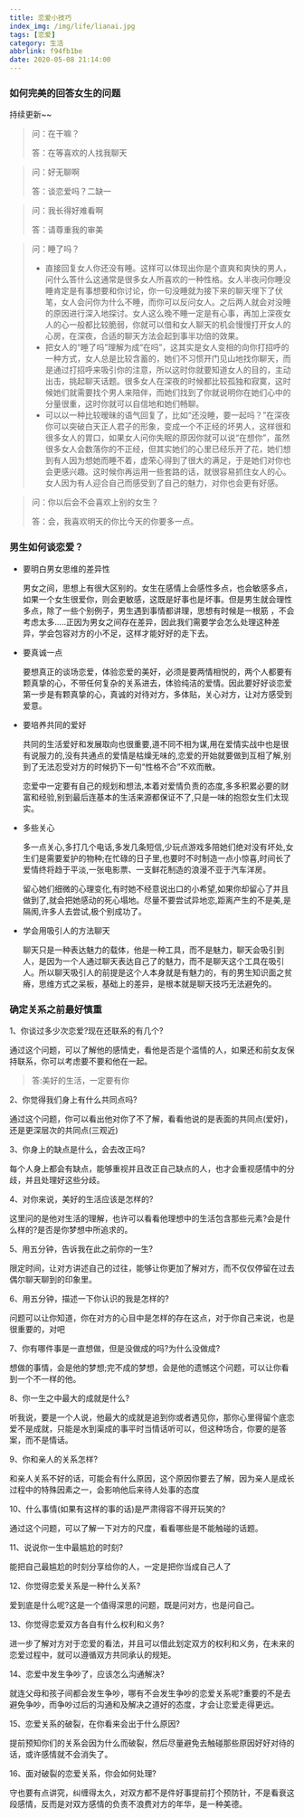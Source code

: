```yaml
---
title: 恋爱小技巧
index_img: /img/life/lianai.jpg
tags: [恋爱]
category: 生活
abbrlink: f94fb1be
date: 2020-05-08 21:14:00
---
```


### 如何完美的回答女生的问题

持续更新~~


> 问：在干嘛？
>
> 答：在等喜欢的人找我聊天



> 问：好无聊啊
>
> 答：谈恋爱吗？二缺一



> 问：我长得好难看啊
>
> 答：请尊重我的审美



> 问：睡了吗？
>
> + 直接回复女人你还没有睡。这样可以体现出你是个直爽和爽快的男人，问什么答什么这通常是很多女人所喜欢的一种性格。女人半夜问你睡没睡肯定是有事想要和你讨论，你一句没睡就为接下来的聊天埋下了伏笔，女人会问你为什么不睡，而你可以反问女人。之后两人就会对没睡的原因进行深入地探讨。女人这么晚不睡一定是有心事，再加上深夜女人的心一般都比较脆弱，你就可以借和女人聊天的机会慢慢打开女人的心房，在深夜，合适的聊天方法会起到事半功倍的效果。
> + 把女人的“睡了吗”理解为成“在吗”，这其实是女人变相的向你打招呼的一种方式，女人总是比较含蓄的，她们不习惯开门见山地找你聊天，而是通过打招呼来吸引你的注意，所以这时你就要知道女人的目的，主动出击，挑起聊天话题。很多女人在深夜的时候都比较孤独和寂寞，这时候她们就需要找个男人来陪伴，而她们找到了你就说明你在她们心中的分量很重，这时你就可以自信地和她们畅聊。
> + 可以以一种比较暧昧的语气回复了，比如“还没睡，要一起吗？”在深夜你可以突破白天正人君子的形象，变成一个不正经的坏男人，这样很和很多女人的胃口，如果女人问你失眠的原因你就可以说“在想你”，虽然很多女人会数落你的不正经，但其实她们的心里已经乐开了花，她们想到有人因为想她而睡不着，虚荣心得到了很大的满足，于是她们对你也会更感兴趣。这时候你再运用一些套路的话，就很容易抓住女人的心。女人因为有人迎合自己而感受到了自己的魅力，对你也会更有好感。



> 问：你以后会不会喜欢上别的女生？
>
> 答：会，我喜欢明天的你比今天的你要多一点。


### 男生如何谈恋爱？

  + 要明白男女思维的差异性

    男女之间，思想上有很大区别的。女生在感情上会感性多点，也会敏感多点，如果一个女生很爱你，则会更敏感，这既是好事也是坏事。但是男生就会理性多点，除了一些个别例子，男生遇到事情都讲理，思想有时候是一根筋 ，不会考虑太多.....正因为男女之间存在差异，因此我们需要学会怎么处理这种差异，学会包容对方的小不足，这样才能好好的走下去。

  + 要真诚一点

    要想真正的谈场恋爱，体验恋爱的美好，必须是要两情相悦的，两个人都要有颗真挚的心，不带任何复杂的关系进去，体验纯洁的爱情。因此要好好谈恋爱第一步是有颗真挚的心，真诚的对待对方，多体贴，关心对方，让对方感受到爱意。

  + 要培养共同的爱好

    共同的生活爱好和发展取向也很重要,道不同不相为谋,用在爱情实战中也是很有说服力的,没有共通点的爱情是枯燥无味的,恋爱的开始就要做到互相了解,别到了无法忍受对方的时候扔下一句“性格不合”不欢而散。

    ​恋爱中一定要有自己的规划和想法,本着对爱情负责的态度,多多积累必要的财富和经验,别到最后连基本的生活来源都保证不了,只是一味的抱怨女生们太现实。

  + 多些关心

    多一点关心,多打几个电话,多发几条短信,少玩点游戏多陪她们绝对没有坏处,女生们是需要爱护的物种;在忙碌的日子里,也要时不时制造一点小惊喜,时间长了爱情终将趋于平淡,一张电影票、一支鲜花制造的浪漫不亚于汽车洋房。

    留心她们细微的心理变化,有时她不经意说出口的小希望,如果你却留心了并且做到了,就会把她感动的死心塌地。尽量不要尝试异地恋,距离产生的不是美,是隔阂,许多人去尝试,极个别成功了。

  + 学会用吸引人的方法聊天

    聊天只是一种表达魅力的载体，他是一种工具，而不是魅力，聊天会吸引到人，是因为一个人通过聊天表达自己了的魅力，而不是聊天这个工具在吸引人。所以聊天吸引人的前提是这个人本身就是有魅力的，有的男生知识面之贫瘠，思维方式之呆板，基础上的差异，是根本就是聊天技巧无法避免的。



### 确定关系之前最好慎重

1、你谈过多少次恋爱?现在还联系的有几个?

通过这个问题，可以了解他的感情史，看他是否是个滥情的人，如果还和前女友保持联系，你可以考虑要不要和他在一起。

> 答:美好的生活，一定要有你



2、你觉得我们身上有什么共同点吗?

通过这个问题，你可以看出他对你了不了解，看看他说的是表面的共同点(爱好)，还是更深层次的共同点(三观近)



3、你身上的缺点是什么，会去改正吗?

每个人身上都会有缺点，能够重视并且改正自己缺点的人，也才会重视感情中的分歧，并且处理好这些分歧。



4、对你来说，美好的生活应该是怎样的?

这里问的是他对生活的理解，也许可以看看他理想中的生活包含那些元素?会是什么样的?是否是你梦想中所追求的。



5、用五分钟，告诉我在此之前你的一生?

限定时间，让对方讲述自己的过往，能够让你更加了解对方，而不仅仅停留在过去偶尔聊天聊到的印象里。



6、用五分钟，描述一下你认识的我是怎样的?

问题可以让你知道，你在对方的心目中是怎样的存在这点，对于你自己来说，也是很重要的，对吧



7、你有哪件事是一直想做，但是没做成的吗?为什么没做成?

想做的事情，会是他的梦想;完不成的梦想，会是他的遗憾这个问题，可以让你看到一个不一样的他。



8、你一生之中最大的成就是什么?

听我说，要是一个人说，他最大的成就是追到你或者遇见你，那你心里得留个底恋爱不是成就，只能是水到渠成的事平时当情话听可以，但这种场合，你要的是答案，而不是情话。



9、你和亲人的关系怎样?

和亲人关系不好的话，可能会有什么原因，这个原因你要去了解，因为亲人是成长过程中的特殊因素之一，会影响他后来待人处事的态度



10、什么事情(如果有这样的事的话)是严肃得容不得开玩笑的?

通过这个问题，可以了解一下对方的尺度，看看哪些是不能触碰的话题。



11、说说你一生中最尴尬的时刻?

能把自己最尴尬的时刻分享给你的人，一定是把你当成自己人了



12、你觉得恋爱关系是一种什么关系?

爱到底是什么呢?这是一个值得深思的问题，既是问对方，也是问自己。



13、你觉得恋爱双方各自有什么权利和义务?

进一步了解对方对于恋爱的看法，并且可以借此划定双方的权利和义务，在未来的恋爱过程中，就可以遵循双方共同承认的规矩。



14、恋爱中发生争吵了，应该怎么沟通解决?

就连父母和孩子间都会发生争吵，哪有不会发生争吵的恋爱关系呢?重要的不是去避免争吵，而争吵过后的沟通和及解决之道好的态度，才会让恋爱走得更远。



15、恋爱关系的破裂，在你看来会出于什么原因?

提前预知你们的关系会因为什么而破裂，然后尽量避免去触碰那些原因好好对待的话，或许感情就不会消失了。



16、面对破裂的恋爱关系，你会如何处理?

守也要有点讲究，纠缠得太久，对双方都不是件好事提前打个预防针，不是看衰这段感情，反而是对双方感情的负责不浪费对方的年华，是一种美德。